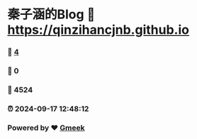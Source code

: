 # 秦子涵的Blog :link: https://qinzihancjnb.github.io 
### :page_facing_up: [4](https://qinzihancjnb.github.io/tag.html) 
### :speech_balloon: 0 
### :hibiscus: 4524 
### :alarm_clock: 2024-09-17 12:48:12 
### Powered by :heart: [Gmeek](https://github.com/Meekdai/Gmeek)
